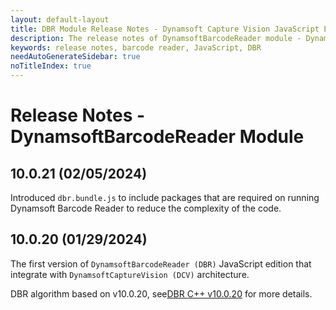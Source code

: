 ```yaml
---
layout: default-layout
title: DBR Module Release Notes - Dynamsoft Capture Vision JavaScript Edition
description: The release notes of DynamsoftBarcodeReader module - Dynamsoft Capture Vision JavaScript Edition.
keywords: release notes, barcode reader, JavaScript, DBR
needAutoGenerateSidebar: true
noTitleIndex: true
---
```


# Release Notes - DynamsoftBarcodeReader Module

## 10.0.21 (02/05/2024)

Introduced `dbr.bundle.js` to include packages that are required on running Dynamsoft Barcode Reader to reduce the complexity of the code.

## 10.0.20 (01/29/2024)

The first version of `DynamsoftBarcodeReader (DBR)` JavaScript edition that integrate with `DynamsoftCaptureVision (DCV)` architecture.

DBR algorithm based on v10.0.20, see[DBR C++ v10.0.20](https://www.dynamsoft.com/capture-vision/docs/server/programming/cplusplus/release-notes/dbr.html#10020-10262023) for more details.
